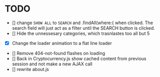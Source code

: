 # TODO

- [] change `SHOW ALL` to `SEARCH` and .findAll(where:{ when clicked. The search field will just act as a filter until the SEARCH button is clicked.
- []  Hide the unnessesary categories, which trasnlastes too all but 5
- [x] Change the loader animation to a flat line loader
- [] Remove 404-not-found flashes on loading
- [] Back in Cryptocurrency.js show cached content from previous session and not make a new AJAX call
- [] rewrite about.js